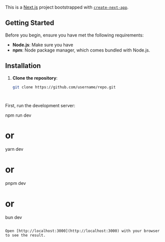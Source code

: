 This is a [Next.js](https://nextjs.org/) project bootstrapped with [`create-next-app`](https://github.com/vercel/next.js/tree/canary/packages/create-next-app).

## Getting Started

Before you begin, ensure you have met the following requirements:

- **Node.js**: Make sure you have 
- **npm**: Node package manager, which comes bundled with Node.js.

## Installation

1. **Clone the repository**:

   ```bash
   git clone https://github.com/username/repo.git




First, run the development server:


npm run dev
# or
yarn dev
# or
pnpm dev
# or
bun dev
```

Open [http://localhost:3000](http://localhost:3000) with your browser to see the result.




